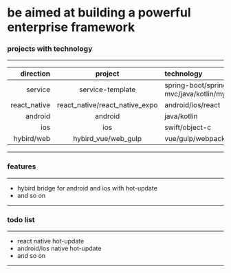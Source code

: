 # be aimed at building a powerful enterprise framework

### projects with technology

---
| direction    | project                         | technology                                                     |
|-------------:|:-------------------------------:| :--------------------------------------------------------------|
| service      | service-template                | spring-boot/spring-mvc/java/kotlin/mybatis/mysql/django/python |
| react_native | react_native/react_native_expo  | android/ios/react                                              |
| android      | android                         | java/kotlin                                                    |
| ios          | ios                             | swift/object-c                                                 |
| hybird/web   | hybird_vue/web_gulp             | vue/gulp/webpack/es6-javascript/sass                           |
---

### features
---
* hybird bridge for android and ios with hot-update
* and so on
---

### todo list

---
* react native hot-update
* android/ios native hot-update
* and so on
---